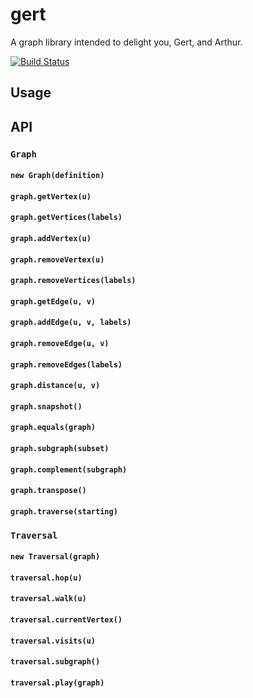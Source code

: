# gert

A graph library intended to delight you, Gert, and Arthur.

[![Build Status](https://travis-ci.org/devinivy/gert.svg?branch=master)](https://travis-ci.org/devinivy/gert)

## Usage

## API

### `Graph`

#### `new Graph(definition)`

#### `graph.getVertex(u)`
#### `graph.getVertices(labels)`
#### `graph.addVertex(u)`
#### `graph.removeVertex(u)`
#### `graph.removeVertices(labels)`
#### `graph.getEdge(u, v)`
#### `graph.addEdge(u, v, labels)`
#### `graph.removeEdge(u, v)`
#### `graph.removeEdges(labels)`
#### `graph.distance(u, v)`
#### `graph.snapshot()`
#### `graph.equals(graph)`
#### `graph.subgraph(subset)`
#### `graph.complement(subgraph)`
#### `graph.transpose()`
#### `graph.traverse(starting)`

### `Traversal`

#### `new Traversal(graph)`

#### `traversal.hop(u)`
#### `traversal.walk(u)`
#### `traversal.currentVertex()`
#### `traversal.visits(u)`
#### `traversal.subgraph()`
#### `traversal.play(graph)`
